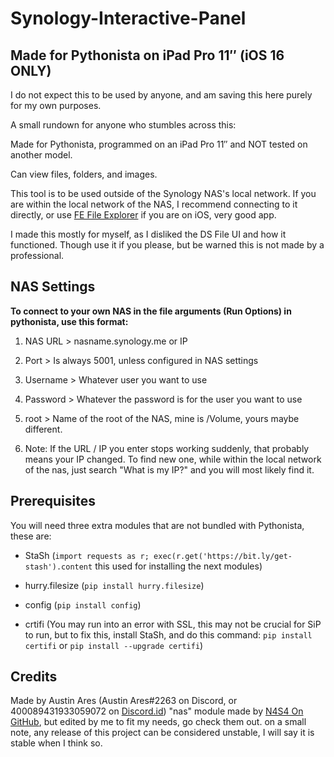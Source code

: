 # Synology-Interactive-Panel
## Made for Pythonista on iPad Pro 11″ (iOS 16 ONLY)

I do not expect this to be used by anyone, and am saving this here purely for my own purposes.

A small rundown for anyone who stumbles across this:

Made for Pythonista, programmed on an iPad Pro 11″ and NOT tested on another model.

Can view files, folders, and images.

This tool is to be used outside of the Synology NAS's local network.
If you are within the local network of the NAS, I recommend connecting to it directly,
or use [FE File Explorer](https://apps.apple.com/gb/app/fe-file-explorer-file-manager/id510282524) if you are on iOS, very good app.

I made this mostly for myself, as I disliked the DS File UI and how it functioned.
Though use it if you please, but be warned this is not made by a professional.

## NAS Settings

**To connect to your own NAS in the file arguments (Run Options) in pythonista, use this format:**

  <NAS URL> <Port> <Username> <Password> <root>
 
  
  1. NAS URL  >  nasname.synology.me or IP
  
  1. Port  >  Is always 5001, unless configured in NAS settings
  
  1. Username  >  Whatever user you want to use
  
  1. Password  >  Whatever the password is for the user you want to use
  
  1. root  >  Name of the root of the NAS, mine is /Volume, yours maybe different. 
  
  1. Note: If the URL / IP you enter stops working suddenly, that probably means your IP changed.
    To find new one, while within the local network of the nas, just search "What is my IP?"
    and you will most likely find it.

## Prerequisites
  
  You will need three extra modules that are not bundled with Pythonista, these are:
  
  * StaSh (```import requests as r; exec(r.get('https://bit.ly/get-stash').content``` this used for installing the next modules)
  
  * hurry.filesize (```pip install hurry.filesize```)
  * config (```pip install config```)
  * crtifi (You may run into an error with SSL, this may not be crucial for SiP to run, but to fix this, install StaSh, and do this command: ```pip install certifi``` or ```pip install --upgrade certifi```)
  
## Credits
  Made by Austin Ares (Austin Ares#2263 on Discord, or 400089431933059072 on [Discord.id](https://discord.id))
  "nas" module made by [N4S4 On GitHub](https://github.com/N4S4/), but edited by me to fit my needs, go check them out.
  on a small note, any release of this project can be considered unstable, I will say it is stable when I think so.
